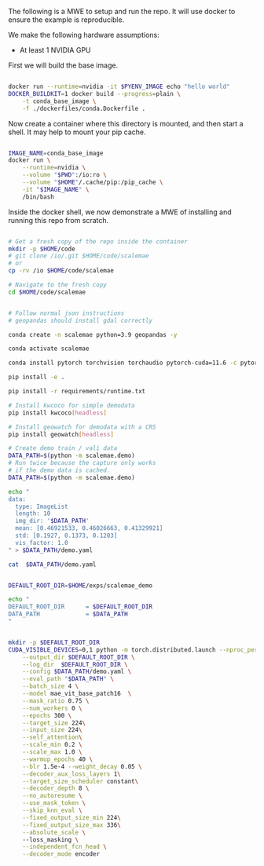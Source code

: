 The following is a MWE to setup and run the repo. It will use docker to ensure
the example is reproducible.

We make the following hardware assumptions:

* At least 1 NVIDIA GPU


First we will build the base image.

```bash

docker run --runtime=nvidia -it $PYENV_IMAGE echo "hello world"
DOCKER_BUILDKIT=1 docker build --progress=plain \
    -t conda_base_image \
    -f ./dockerfiles/conda.Dockerfile .

```


Now create a container where this directory is mounted, and then start a shell.
It may help to mount your pip cache.

```bash

IMAGE_NAME=conda_base_image
docker run \
    --runtime=nvidia \
    --volume "$PWD":/io:ro \
    --volume "$HOME"/.cache/pip:/pip_cache \
    -it "$IMAGE_NAME" \
    /bin/bash 

```

Inside the docker shell, we now demonstrate a MWE of installing and running
this repo from scratch.

```bash

# Get a fresh copy of the repo inside the container
mkdir -p $HOME/code
# git clone /io/.git $HOME/code/scalemae
# or 
cp -rv /io $HOME/code/scalemae

# Navigate to the fresh copy
cd $HOME/code/scalemae


# Follow normal json instructions
# geopandas should install gdal correctly 

conda create -n scalemae python=3.9 geopandas -y

conda activate scalemae

conda install pytorch torchvision torchaudio pytorch-cuda=11.6 -c pytorch -c nvidia -y

pip install -e .

pip install -r requirements/runtime.txt

# Install kwcoco for simple demodata
pip install kwcoco[headless]

# Install geowatch for demodata with a CRS
pip install geowatch[headless]

# Create demo train / vali data
DATA_PATH=$(python -m scalemae.demo)
# Run twice because the capture only works
# if the demo data is cached.
DATA_PATH=$(python -m scalemae.demo)

echo "
data:
  type: ImageList
  length: 10
  img_dir: '$DATA_PATH'
  mean: [0.46921533, 0.46026663, 0.41329921]
  std: [0.1927, 0.1373, 0.1203]
  vis_factor: 1.0
" > $DATA_PATH/demo.yaml

cat  $DATA_PATH/demo.yaml


DEFAULT_ROOT_DIR=$HOME/exps/scalemae_demo

echo "
DEFAULT_ROOT_DIR      = $DEFAULT_ROOT_DIR
DATA_PATH             = $DATA_PATH
"


mkdir -p $DEFAULT_ROOT_DIR
CUDA_VISIBLE_DEVICES=0,1 python -m torch.distributed.launch --nproc_per_node=1 --master_port=11085 -m scalemae.main_pretrain \
    --output_dir $DEFAULT_ROOT_DIR \
    --log_dir  $DEFAULT_ROOT_DIR \
    --config $DATA_PATH/demo.yaml \
    --eval_path "$DATA_PATH" \
    --batch_size 4 \
    --model mae_vit_base_patch16  \
    --mask_ratio 0.75 \
    --num_workers 0 \
    --epochs 300 \
    --target_size 224\
    --input_size 224\
    --self_attention\
    --scale_min 0.2 \
    --scale_max 1.0 \
    --warmup_epochs 40 \
    --blr 1.5e-4 --weight_decay 0.05 \
    --decoder_aux_loss_layers 1\
    --target_size_scheduler constant\
    --decoder_depth 8 \
    --no_autoresume \
    --use_mask_token \
    --skip_knn_eval \
    --fixed_output_size_min 224\
    --fixed_output_size_max 336\
    --absolute_scale \ 
    --loss_masking \
    --independent_fcn_head \
    --decoder_mode encoder

```
